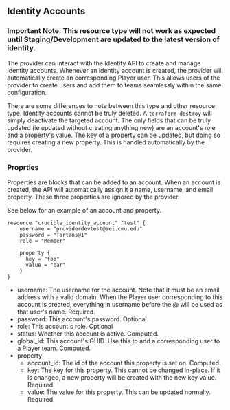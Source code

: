 ## Identity Accounts
### Important Note: This resource type will not work as expected until Staging/Development are updated to the latest version of identity.
The provider can interact with the Identity API to create and manage Identity accounts. Whenever an identity account is created, the provider will automatically create an corresponding Player user. This allows users of the provider to create users and add them to teams seamlessly within the same configuration. 

There are some differences to note between this type and other resource type. Identity accounts cannot be truly deleted. A `terraform destroy` will simply deactivate the targeted account. The only fields that can be truly updated (ie updated without creating anything new) are an account's role and a property's value. The key of a property can be updated, but doing so requires creating a new property. This is handled automatically by the provider.

### Proprties
Properties are blocks that can be added to an account. When an account is created, the API will automatically assign it a name, username, and email property. These three properties are ignored by the provider. 

See below for an example of an account and property.

```
resource "crucible_identity_account" "test" {
    username = "providerdevtest@sei.cmu.edu"
    password = "Tartans@1"
    role = "Member"

    property {
      key = "foo"
      value = "bar"
    }
}
```
<ul>
<li> username: The username for the account. Note that it must be an email address with a valid domain. When the Player user corresponding to this account is created, everything in username before the @ will be used as that user's name. Required.
<li> password: This account's password. Optional. 
<li> role: This account's role. Optional
<li> status: Whether this account is active. Computed.
<li> global_id: This account's GUID. Use this to add a corresponding user to a Player team. Computed.
<li> property <ul>
<li> account_id: The id of the account this property is set on. Computed.
<li> key: The key for this property. This cannot be changed in-place. If it is changed, a new property will be created with the new key value. Required.
<li> value: The value for this property. This can be updated normally. Required.
<ul>
<ul>